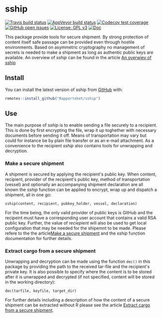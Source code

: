 
# sship

<!-- badges: start -->
[![Travis build status](https://travis-ci.org/Rapporteket/sship.svg?branch=master)](https://travis-ci.org/Rapporteket/sship)
[![AppVeyor build status](https://ci.appveyor.com/api/projects/status/github/Rapporteket/sship?branch=master&svg=true)](https://ci.appveyor.com/project/Rapporteket/sship)
[![Codecov test coverage](https://codecov.io/gh/rapporteket/sship/branch/master/graph/badge.svg)](https://codecov.io/gh/rapporteket/sship?branch=master)
[![GitHub open issues](https://img.shields.io/github/issues/rapporteket/sship.svg)](https://github.com/rapporteket/sship/issues)
[![License: GPL v3](https://img.shields.io/badge/License-GPLv3-blue.svg)](https://www.gnu.org/licenses/gpl-3.0)
[![Doc](https://img.shields.io/badge/Doc--grey.svg)](https://rapporteket.github.io/sship/)
<!-- badges: end -->

This package provide tools for secure shipment. By strong protection of content itself safe passage can be provided even through hostile environments. Based on asymmetric cryptography no management of secrets is needed to make a shipment as long as authentic public keys are available. An overview of _sship_ can be found in the article [An overwiev of sship](https://rapporteket.github.io/sship/articles/overview.html)

## Install

You can install the latest version of sship from [GitHub](https://github.com) with:

``` r
remotes::install_github("Rapporteket/sship")
```

## Use
The main purpose of _sship_ is to enable sending a file securely to a recipient. This is done by first encrypting the file, wrap it up toghether with necessary documents before sending it off. Means of transportation may vary but could for instance be by plain file transfer or as an e-mail attachment. As a convenience to the recipient _sship_ also contains tools for unwrapping and decryption.

### Make a secure shipment
A shipment is secured by applying the recipient's public key. When content, recipient, provider of the recipient's public key, method of transportation (vessel) and optionally an accompanying shipment declaration are all known the _sship_ function can be applied to encrypt, wrap up and dispatch a shipment, all in one go:
```
sship(content, recipient, pubkey_holder, vessel, declaration)
```
For the time being, the only valid provider of public keys is GitHub and the recipeint must have a corresponding user account that contains a valid RSA public key. Further, the value of _reciepient_ will also be used to get local configuration that may be needed for the shipemnt to be made. Please refere to the the article[Make a secure shipment](https://rapporteket.github.io/sship/articles/ship.html) and the _sship_ function documentation for further details.

### Extract cargo from a secure shipment
Unwrapping and decryption can be made using the function ```dec()``` in this package by providing the path to the received tar-file and the recipient's private key. It is also possible to specify where the content is to be stored after it is unwrapped and decrypted (if not specified, content will be stored in the working directory):
```
dec(tarfile, keyfile, target_dir)
```
For further details including a description of how the content of a secure shipment can be extracted without R please see the article [Extract cargo from a secure shipment](https://rapporteket.github.io/sship/articles/extract.html).
